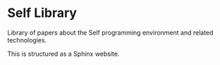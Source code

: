 # Self Library

Library of papers about the Self programming environment and related technologies.

This is structured as a Sphinx website.


